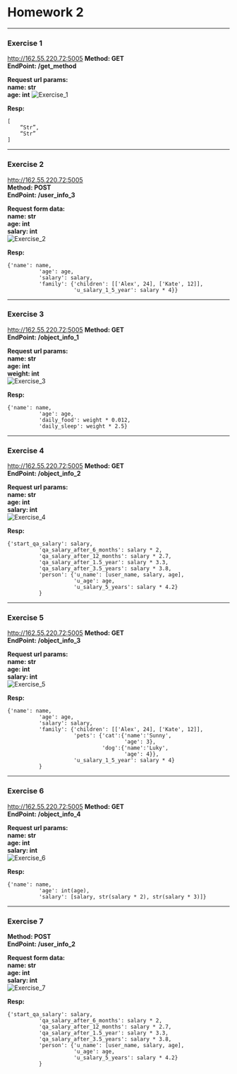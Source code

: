 # Homework 2
***
### Exercise 1  
http://162.55.220.72:5005
**Method: GET  
EndPoint: /get_method**

**Request url params:   
 name: str  
 age: int**
![Exercise_1](https://github.com/anastasiya-pv/Testing/blob/main/Screenshots/1.png)

**Resp:**
```
[
    “Str”,
    “Str”
]
```
---
### Exercise 2 
http://162.55.220.72:5005  
**Method: POST  
EndPoint: /user_info_3** 

**Request form data:   
 name: str  
 age: int  
 salary: int**  
 ![Exercise_2](https://github.com/anastasiya-pv/Testing/blob/main/Screenshots/2.png)
 
**Resp:**
```
{'name': name,
          'age': age,
          'salary': salary,
          'family': {'children': [['Alex', 24], ['Kate', 12]],
                     'u_salary_1_5_year': salary * 4}}
```
---
### Exercise 3
http://162.55.220.72:5005
**Method: GET  
EndPoint: /object_info_1**

**Request url params:   
 name: str  
 age: int  
 weight: int**  
![Exercise_3](https://github.com/anastasiya-pv/Testing/blob/main/Screenshots/3.png)

**Resp:**
```
{'name': name,
          'age': age,
          'daily_food': weight * 0.012,
          'daily_sleep': weight * 2.5}
```
---
### Exercise 4
http://162.55.220.72:5005
**Method: GET  
EndPoint: /object_info_2**  

**Request url params:   
 name: str  
 age: int  
 salary: int**  
 ![Exercise_4](https://github.com/anastasiya-pv/Testing/blob/main/Screenshots/4.png)
 
**Resp:**
```
{'start_qa_salary': salary,
          'qa_salary_after_6_months': salary * 2,
          'qa_salary_after_12_months': salary * 2.7,
          'qa_salary_after_1.5_year': salary * 3.3,
          'qa_salary_after_3.5_years': salary * 3.8,
          'person': {'u_name': [user_name, salary, age],
                     'u_age': age,
                     'u_salary_5_years': salary * 4.2}
          }
```
---
### Exercise 5
http://162.55.220.72:5005
**Method: GET  
EndPoint: /object_info_3**  

**Request url params:  
 name: str  
 age: int  
 salary: int**  
![Exercise_5](https://github.com/anastasiya-pv/Testing/blob/main/Screenshots/5.png)

**Resp:**
```
{'name': name,
          'age': age,
          'salary': salary,
          'family': {'children': [['Alex', 24], ['Kate', 12]],
                     'pets': {'cat':{'name':'Sunny',
                                     'age': 3},
                              'dog':{'name':'Luky',
                                     'age': 4}},
                     'u_salary_1_5_year': salary * 4}
          }
```
---
### Exercise 6
http://162.55.220.72:5005
**Method: GET  
EndPoint: /object_info_4**

**Request url params:   
 name: str  
 age: int  
 salary: int**  
 ![Exercise_6](https://github.com/anastasiya-pv/Testing/blob/main/Screenshots/6.png)
 
**Resp:**
```
{'name': name,
          'age': int(age),
          'salary': [salary, str(salary * 2), str(salary * 3)]}
```
---
### Exercise 7
**Method: POST  
EndPoint: /user_info_2**  

**Request form data:   
 name: str  
 age: int  
 salary: int**  
![Exercise_7](https://github.com/anastasiya-pv/Testing/blob/main/Screenshots/7.png)

**Resp:**
```
{'start_qa_salary': salary,
          'qa_salary_after_6_months': salary * 2,
          'qa_salary_after_12_months': salary * 2.7,
          'qa_salary_after_1.5_year': salary * 3.3,
          'qa_salary_after_3.5_years': salary * 3.8,
          'person': {'u_name': [user_name, salary, age],
                     'u_age': age,
                     'u_salary_5_years': salary * 4.2}
          }
```
